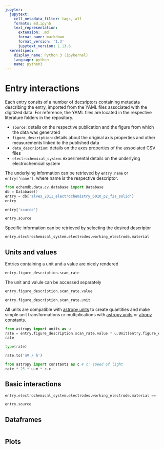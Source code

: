 ```yaml
---
jupyter:
  jupytext:
    cell_metadata_filter: tags,-all
    formats: md,ipynb
    text_representation:
      extension: .md
      format_name: markdown
      format_version: '1.3'
      jupytext_version: 1.13.6
  kernelspec:
    display_name: Python 3 (ipykernel)
    language: python
    name: python3
---
```


# Entry interactions

<!-- #endregion -->

Each entry consits of a number of decsriptors containing metadata describing the entry, imported from the YAML files associated with the digitized data. For reference, the YAML files are located in the respective literature folders in the repository.

* `source`: details on the respective publication and the figure from which the data was generated
* `figure_description`: details about the original axis properties and other measurements linked to the published data
* `data_description`: details on the axes properties of the associated CSV files
* `electrochemical_system`: experimental details on the underlying electrochemical system

The underlying information can be retrieved by `entry.name` or `entry['name']`, where name is the respective descriptor.

```python
from echemdb.data.cv.database import Database
db = Database()
entry = db['alves_2011_electrochemistry_6010_p2_f2a_solid']
entry
```

```python
entry['source']
```

```python
entry.source
```

Specific information can be retrieved by selecting the desired descriptor

```python
entry.electrochemical_system.electrodes.working_electrode.material
```

## Units and values

Entries containing a unit and a value are nicely rendered

```python
entry.figure_description.scan_rate
```

The unit and valule can be accessed separately

```python
entry.figure_description.scan_rate.value
```

```python
entry.figure_description.scan_rate.unit
```

All units are compatible with [astropy units](https://docs.astropy.org/en/stable/units/index.html) to create quantities and make simple unit transformations or multiplications with [astropy units](https://docs.astropy.org/en/stable/units/index.html) or [atropy constants](https://docs.astropy.org/en/stable/constants/index.html).

```python
from astropy import units as u
rate = entry.figure_description.scan_rate.value * u.Unit(entry.figure_description.scan_rate.unit)
rate
```

```python
type(rate)
```

```python
rate.to('mV / h')
```

```python
from astropy import constants as c # c: speed of light
rate * 25 * u.m * c.c
```

<!-- #region tags=[] -->

## Basic interactions

<!-- #endregion -->

```python
entry.electrochemical_system.electrodes.working_electrode.material == 'Pt'
```

```python
entry.source
```

## Dataframes

```python

```

## Plots

```python

```
